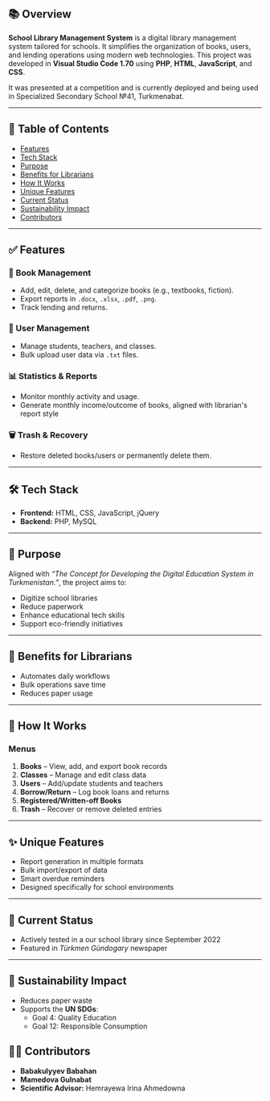 ## 📚 Overview
**School Library Management System** is a digital library management system tailored for schools. It simplifies the organization of books, users, and lending operations using modern web technologies. This project was developed in **Visual Studio Code 1.70** using **PHP**, **HTML**, **JavaScript**, and **CSS**.

It was presented at a competition and is currently deployed and being used in Specialized Secondary School №41, Turkmenabat.

---

## 📂 Table of Contents
- [Features](#features)
- [Tech Stack](#technologies-used)
- [Purpose](#purpose)
- [Benefits for Librarians](#benefits-for-librarians)
- [How It Works](#how-it-works)
- [Unique Features](#unique-features)
- [Current Status](#current-status)
- [Sustainability Impact](#sustainability-impact)
- [Contributors](#contributors)

---

## ✅ Features

### 📖 Book Management
- Add, edit, delete, and categorize books (e.g., textbooks, fiction).
- Export reports in `.docx`, `.xlsx`, `.pdf`, `.png`.
- Track lending and returns.

### 👥 User Management
- Manage students, teachers, and classes.
- Bulk upload user data via `.txt` files.

### 📊 Statistics & Reports
- Monitor monthly activity and usage.
- Generate monthly income/outcome of books, aligned with librarian's report style

### 🗑 Trash & Recovery
- Restore deleted books/users or permanently delete them.

---

## 🛠 Tech Stack
- **Frontend:** HTML, CSS, JavaScript, jQuery
- **Backend:** PHP, MySQL

---

## 🎯 Purpose
Aligned with *“The Concept for Developing the Digital Education System in Turkmenistan.”*, the project aims to:
- Digitize school libraries
- Reduce paperwork
- Enhance educational tech skills
- Support eco-friendly initiatives

---

## 💼 Benefits for Librarians
- Automates daily workflows
- Bulk operations save time
- Reduces paper usage

---

## 🧭 How It Works

### Menus
1. **Books** – View, add, and export book records
2. **Classes** – Manage and edit class data
3. **Users** – Add/update students and teachers
4. **Borrow/Return** – Log book loans and returns
5. **Registered/Written-off Books**
6. **Trash** – Recover or remove deleted entries

---

## ✨ Unique Features
- Report generation in multiple formats
- Bulk import/export of data
- Smart overdue reminders
- Designed specifically for school environments

---

## 🚀 Current Status
- Actively tested in a our school library since September 2022
- Featured in *Türkmen Gündogary* newspaper

---

## 🌱 Sustainability Impact
- Reduces paper waste
- Supports the **UN SDGs**:
  - Goal 4: Quality Education
  - Goal 12: Responsible Consumption

## 👨‍💻 Contributors
- **Babakulyyev Babahan**
- **Mamedova Gulnabat**
- **Scientific Advisor:** Hemrayewa Irina Ahmedowna

